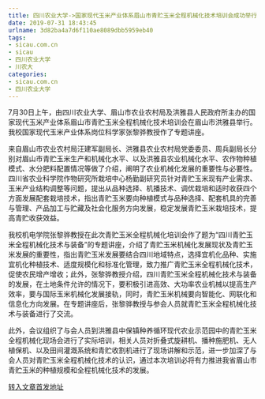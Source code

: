 ```yaml
---
title: 四川农业大学->国家现代玉米产业体系眉山市青贮玉米全程机械化技术培训会成功举行 | sicau.com.cn
date: 2019-07-31 18:43:45
urlname: 3d82ba4a7d6f110ae8089dbb5959eb40
tags: 
- sicau.com.cn
- sicau
- 四川农业大学
- 川农大
categories:
- sicau.com.cn
- 四川农业大学
---
```



7月30日上午，由四川农业大学、眉山市农业农村局及洪雅县人民政府所主办的国家现代玉米产业体系眉山市青贮玉米全程机械化技术培训会在眉山市洪雅县举行。我校国家现代玉米产业体系岗位科学家张黎骅教授作了专题讲座。

来自眉山市农业农村局汪建军副局长、洪雅县农业农村局党委委员、周兵副局长分别对眉山市青贮玉米生产和机械化水平、以及洪雅县农业机械化水平、农作物种植模式、水分肥料配置情况等做了介绍，阐明了农业机械化发展的重要性与必要性。四川省农业科学院作物研究所栽培中心杨勤副研究员针对青贮玉米现有产业需求、玉米产业结构调整等问题，提出从品种选择、机播技术、调优栽培和适时收获四个方面发展配套栽培技术，指出青贮玉米要向种植模式与品种选择、配套机具的完善与管理、产品加工与贮藏及社会化服务方向发展，稳定发展青贮玉米栽培技术，提高青贮收获效益。

我校机电学院张黎骅教授在此次青贮玉米全程机械化培训会作了题为“四川青贮玉米全程机械化技术与装备”的专题讲座，介绍了青贮玉米机械化发展现状及青贮玉米发展的重要性，指出青贮玉米发展要结合四川地域特点，选择宜机化品种、实施宜机化种植技术、适度规模化和标准化管理，致力推广青贮玉米全程机械化技术，促使农民增产增收；此外，张黎骅教授介绍，四川青贮玉米全程机械化技术与装备的发展，在土地条件允许的情况下，要积极引进高效、大功率农业机械以提高生产效率，要与国际玉米机械化发展接轨，同时，青贮玉米机械要向智能化、网联化和信息化方向发展。在专题讲座后，张黎骅教授与参会人员就青贮玉米全程机械化技术与装备进行了交流。

此外，会议组织了与会人员到洪雅县中保镇种养循环现代农业示范园中的青贮玉米全程机械化现场会进行了实际培训，相关人员对折叠式旋耕机、播种施肥机、无人植保机、以及田间灌溉系统和青贮收割机进行了现场讲解和示范，进一步加深了与会人员对青贮玉米全程机械化技术的认识，通过本次培训必将有力推进我省眉山市青贮玉米的种植规模和全程机械化技术的发展。





[转入文章首发地址](https://news.sicau.edu.cn/info/1078/52713.htm)